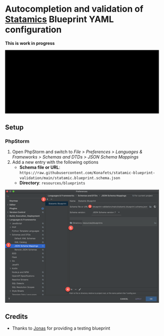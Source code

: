 # Autocompletion and validation of [Statamics](https://statamic.com/) Blueprint YAML configuration

**This is work in progress**

![Example](assets/Demo.gif)

## Setup

### PhpStorm

1. Open PhpStorm and switch to *File > Preferences > Languages & Frameworks > Schemas and DTDs > JSON Schema Mappings*
2. Add a new entry with the following options
   - **Schema file or URL**: `https://raw.githubusercontent.com/Konafets/statamic-blueprint-validation/main/statamic.blueprint.schema.json`
   - **Directory**: `resources/blueprints`

![Example](assets/setup.png)

## Credits

* Thanks to [Jonas](https://github.com/jonassiewertsen) for providing a testing blueprint
